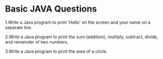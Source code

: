 # Basic JAVA Questions
1.Write a Java program to print 'Hello' on the screen and your name on a separate line.

2.Write a Java program to print the sum (addition), multiply, subtract, divide, and remainder of two numbers.

3.Write a Java program to print the area of a circle.
